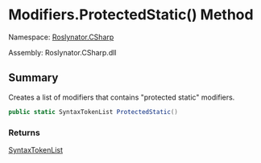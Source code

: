 # Modifiers\.ProtectedStatic\(\) Method

Namespace: [Roslynator.CSharp](../../README.md)

Assembly: Roslynator\.CSharp\.dll

## Summary

Creates a list of modifiers that contains "protected static" modifiers\.

```csharp
public static SyntaxTokenList ProtectedStatic()
```

### Returns

[SyntaxTokenList](https://docs.microsoft.com/en-us/dotnet/api/microsoft.codeanalysis.syntaxtokenlist)

